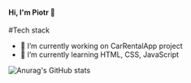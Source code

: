 #### Hi, I'm Piotr  👋

#Tech stack

- 🔭 I’m currently working on CarRentalApp project
- 🌱 I’m currently learning HTML, CSS, JavaScript

![Anurag's GitHub stats](https://github-readme-stats.vercel.app/api?username=ppiotrekp&show_icons=true&theme=radical)
